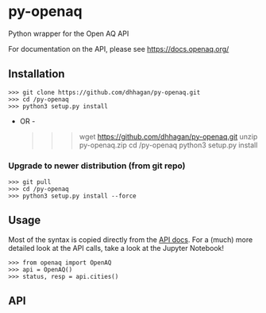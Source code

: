 # py-openaq
Python wrapper for the Open AQ API

For documentation on the API, please see https://docs.openaq.org/

## Installation

    >>> git clone https://github.com/dhhagan/py-openaq.git
    >>> cd /py-openaq
    >>> python3 setup.py install

  - OR -

    >>> wget https://github.com/dhhagan/py-openaq.git
    >>> unzip py-openaq.zip
    >>> cd /py-openaq
    >>> python3 setup.py install

### Upgrade to newer distribution (from git repo)

    >>> git pull
    >>> cd /py-openaq
    >>> python3 setup.py install --force

## Usage

Most of the syntax is copied directly from the [API docs](https://docs.openaq.org/).
For a (much) more detailed look at the API calls, take a look at the Jupyter Notebook!

    >>> from openaq import OpenAQ
    >>> api = OpenAQ()
    >>> status, resp = api.cities()

## API
